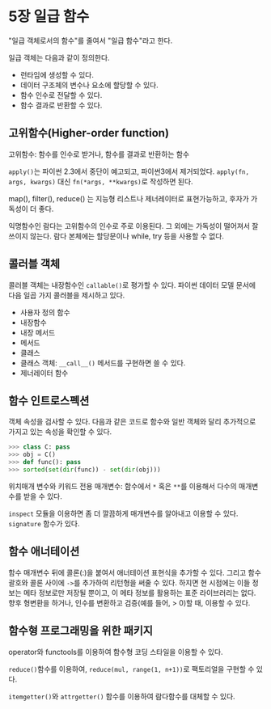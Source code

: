 # 5장 일급 함수

"일급 객체로서의 함수"를 줄여서 "일급 함수"라고 한다.

일급 객체는 다음과 같이 정의한다.

* 런타임에 생성할 수 있다.
* 데이터 구조체의 변수나 요소에 할당할 수 있다.
* 함수 인수로 전달할 수 있다.
* 함수 결과로 반환할 수 있다.

## 고위함수(Higher-order function)

고위함수: 함수를 인수로 받거나, 함수를 결과로 반환하는 함수

```apply()```는 파이썬 2.3에서 중단이 예고되고, 파이썬3에서 제거되었다. ```apply(fn, args, kwargs)``` 대신 ```fn(*args, **kwargs)```로 작성하면 된다.

map(), filter(), reduce() 는 지능형 리스트나 제너레이터로 표현가능하고, 후자가 가독성이 더 좋다.

익명함수인 람다는 고위함수의 인수로 주로 이용된다. 그 외에는 가독성이 떨어져서 잘 쓰이지 않는다. 람다 본체에는 할당문이나 while, try 등을 사용할 수 없다.

## 콜러블 객체

콜러블 객체는 내장함수인 ```callable()```로 평가할 수 있다. 파이썬 데이터 모델 문서에 다음 일곱 가지 콜러블을 제시하고 있다.

* 사용자 정의 함수
* 내장함수
* 내장 메서드
* 메서드
* 클래스
* 클래스 객체: ```__call__()``` 메서드를 구현하면 쓸 수 있다.
* 제너레이터 함수

## 함수 인트로스펙션

객체 속성을 검사할 수 있다. 다음과 같은 코드로 함수와 일반 객체와 달리 추가적으로 가지고 있는 속성을 확인할 수 있다.

```python
>>> class C: pass
>>> obj = C()
>>> def func(): pass
>>> sorted(set(dir(func)) - set(dir(obj)))
```

위치매개 변수와 키워드 전용 매개변수: 함수에서 ```*``` 혹은 ```**```를 이용해서 다수의 매개변수를 받을 수 있다.

```inspect``` 모듈을 이용하면 좀 더 깔끔하게 매개변수를 알아내고 이용할 수 있다. ```signature``` 함수가 있다.

## 함수 애너테이션

함수 매개변수 뒤에 콜론(:)을 붙여서 애너테이션 표현식을 추가할 수 있다. 그리고 함수 괄호와 콜론 사이에 ```->```를 추가하여 리턴형을 써줄 수 있다. 하지면 현 시점에는 이들 정보는 메타 정보로만 저장될 뿐이고, 이 메타 정보를 활용하는 표준 라이브러리는 없다. 향후 형변환을 하거나, 인수를 변환하고 검증(예를 들어, > 0)할 때, 이용할 수 있다.

## 함수형 프로그래밍을 위한 패키지

operator와 functools를 이용하여 함수형 코딩 스타일을 이용할 수 있다.

```reduce()```함수를 이용하여, ```reduce(mul, range(1, n+1))```로 팩토리얼을 구현할 수 있다.

```itemgetter()```와 ```attrgetter()``` 함수를 이용하여 람다함수를 대체할 수 있다.

